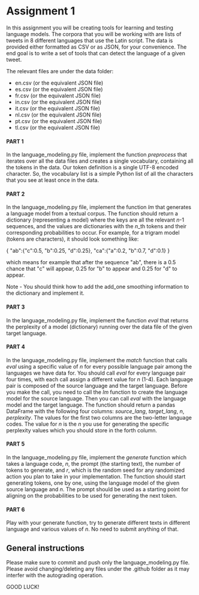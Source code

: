 # Assignment 1

In this assignment you will be creating tools for learning and testing language models. The corpora that you will be working with are lists of tweets in 8 different languages that use the Latin script. The data is provided either formatted as CSV or as JSON, for your convenience. The end goal is to write a set of tools that can detect the language of a given tweet.


The relevant files are under the data folder:

- en.csv (or the equivalent JSON file)
- es.csv (or the equivalent JSON file)
- fr.csv (or the equivalent JSON file)
- in.csv (or the equivalent JSON file)
- it.csv (or the equivalent JSON file)
- nl.csv (or the equivalent JSON file)
- pt.csv (or the equivalent JSON file)
- tl.csv (or the equivalent JSON file)

#### PART 1
In the language_modeling.py file, implement the function *preprocess* that iterates over all the data files and creates a single vocabulary, containing all the tokens in the data. Our token definition is a single UTF-8 encoded character. So, the vocabulary list is a simple Python list of all the characters that you see at least once in the data.

#### PART 2
In the language_modeling.py file, implement the function *lm* that generates a language model from a textual corpus. The function should return a dictionary (representing a model) where the keys are all the relevant *n*-1 sequences, and the values are dictionaries with the *n*_th tokens and their corresponding probabilities to occur. For example, for a trigram model (tokens are characters), it should look something like:

{ "ab":{"c":0.5, "b":0.25, "d":0.25}, "ca":{"a":0.2, "b":0.7, "d":0.1} }

which means for example that after the sequence "ab", there is a 0.5 chance that "c" will appear, 0.25 for "b" to appear and 0.25 for "d" to appear.

Note - You should think how to add the add_one smoothing information to the dictionary and implement it.

#### PART 3
In the language_modeling.py file, implement the function *eval* that returns the perplexity of a model (dictionary) running over the data file of the given target language.

#### PART 4
In the language_modeling.py file, implement the *match* function that calls *eval* using a specific value of *n* for every possible language pair among the languages we have data for. You should call *eval* for every language pair four times, with each call assign a different value for *n* (1-4). Each language pair is composed of the source language and the target language. Before you make the call, you need to call the *lm* function to create the language model for the source language. Then you can call *eval* with the language model and the target language. The function should return a pandas DataFrame with the following four columns: *source_lang*, *target_lang*, *n*, *perplexity*. The values for the first two columns are the two-letter language codes. The value for *n* is the *n* you use for generating the specific perplexity values which you should store in the forth column.

#### PART 5
In the language_modeling.py file, implement the *generate* function which takes a language code, *n*, the prompt (the starting text), the number of tokens to generate, and *r*, which is the random seed for any randomized action you plan to take in your implementation. The function should start generating tokens, one by one, using the language model of the given source language and *n*. The prompt should be used as a starting point for aligning on the probabilities to be used for generating the next token.

#### PART 6
Play with your generate function, try to generate different texts in different language and various values of *n*. No need to submit anything of that.

## General instructions
Please make sure to commit and push only the language_modeling.py file. Please avoid changing/deleting any files under the .github folder as it may interfer with the autograding operation.

GOOD LUCK!
